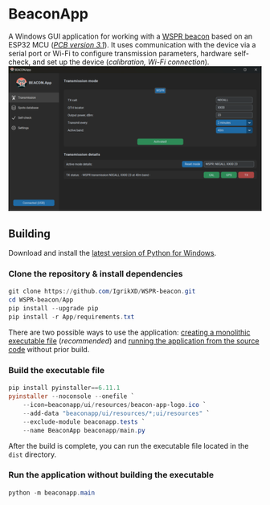 # BeaconApp
A Windows GUI application for working with a [WSPR beacon](https://github.com/IgrikXD/WSPR-beacon?tab=readme-ov-file#wspr-beacon) based on an ESP32 MCU ([_PCB version 3.1_](https://github.com/IgrikXD/WSPR-beacon/releases/tag/wspr-beacon-pcb-3.1)). 
It uses communication with the device via a serial port or Wi-Fi to configure transmission parameters, hardware self-check, and set up the device (_calibration, Wi-Fi connection_).
![BeaconApp](../Resources/BeaconApp-Transmission-frame.png)

## Building
Download and install the [latest version of Python for Windows](https://www.python.org/ftp/python/3.13.1/python-3.13.1-amd64.exe).

### Clone the repository & install dependencies
```powershell
git clone https://github.com/IgrikXD/WSPR-beacon.git
cd WSPR-beacon/App
pip install --upgrade pip
pip install -r App/requirements.txt
```

There are two possible ways to use the application: [creating a monolithic executable file](#building-the-executable-file) (_recommended_) and [running the application from the source code](#launching-the-application-without-building-the-executable-file) without prior build.

### Build the executable file
```powershell
pip install pyinstaller==6.11.1
pyinstaller --noconsole --onefile `
    --icon=beaconapp/ui/resources/beacon-app-logo.ico `
    --add-data "beaconapp/ui/resources/*;ui/resources" `
    --exclude-module beaconapp.tests `
    --name BeaconApp beaconapp/main.py
```
After the build is complete, you can run the executable file located in the `dist` directory.

### Run the application without building the executable
```powershell
python -m beaconapp.main
```